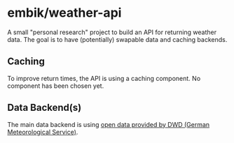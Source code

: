 # embik/weather-api

A small "personal research" project to build an API for returning weather data. The goal is to have (potentially) swapable data and caching backends.

## Caching

To improve return times, the API is using a caching component. No component has been chosen yet.

## Data Backend(s)

The main data backend is using [open data provided by DWD (German Meteorological Service)](https://opendata.dwd.de/).
